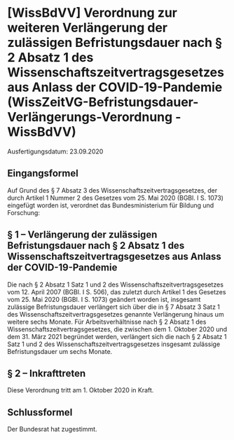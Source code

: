 # [WissBdVV] Verordnung zur weiteren Verlängerung der zulässigen Befristungsdauer nach § 2 Absatz 1 des Wissenschaftszeitvertragsgesetzes aus Anlass der COVID-19-Pandemie  (WissZeitVG-Befristungsdauer-Verlängerungs-Verordnung - WissBdVV)

Ausfertigungsdatum: 23.09.2020

 

## Eingangsformel

Auf Grund des § 7 Absatz 3 des Wissenschaftszeitvertragsgesetzes, der durch Artikel 1 Nummer 2 des Gesetzes vom 25. Mai 2020 (BGBl. I S. 1073) eingefügt worden ist, verordnet das Bundesministerium für Bildung und Forschung:


## § 1 – Verlängerung der zulässigen Befristungsdauer nach § 2 Absatz 1 des Wissenschaftszeitvertragsgesetzes aus Anlass der COVID-19-Pandemie

Die nach § 2 Absatz 1 Satz 1 und 2 des Wissenschaftszeitvertragsgesetzes vom 12. April 2007 (BGBl. I S. 506), das zuletzt durch Artikel 1 des Gesetzes vom 25. Mai 2020 (BGBl. I S. 1073) geändert worden ist, insgesamt zulässige Befristungsdauer verlängert sich über die in § 7 Absatz 3 Satz 1 des Wissenschaftszeitvertragsgesetzes genannte Verlängerung hinaus um weitere sechs Monate. Für Arbeitsverhältnisse nach § 2 Absatz 1 des Wissenschaftszeitvertragsgesetzes, die zwischen dem 1. Oktober 2020 und dem 31. März 2021 begründet werden, verlängert sich die nach § 2 Absatz 1 Satz 1 und 2 des Wissenschaftszeitvertragsgesetzes insgesamt zulässige Befristungsdauer um sechs Monate.


## § 2 – Inkrafttreten

Diese Verordnung tritt am 1. Oktober 2020 in Kraft.


## Schlussformel

Der Bundesrat hat zugestimmt.
